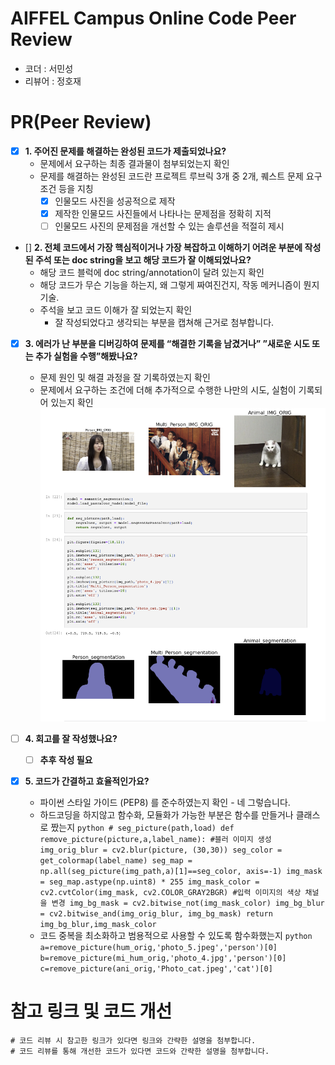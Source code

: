# AIFFEL Campus Online Code Peer Review
- 코더 : 서민성
- 리뷰어 : 정호재


# PR(Peer Review)
- [X]  **1. 주어진 문제를 해결하는 완성된 코드가 제출되었나요?**
    - 문제에서 요구하는 최종 결과물이 첨부되었는지 확인
    - 문제를 해결하는 완성된 코드란 프로젝트 루브릭 3개 중 2개, 
    퀘스트 문제 요구조건 등을 지칭
        - [X] 인물모드 사진을 성공적으로 제작
        - [X] 제작한 인물모드 사진들에서 나타나는 문제점을 정확히 지적
        - [ ] 인물모드 사진의 문제점을 개선할 수 있는 솔루션을 적절히 제시
    
- []  **2. 전체 코드에서 가장 핵심적이거나 가장 복잡하고 이해하기 어려운 부분에 작성된 
주석 또는 doc string을 보고 해당 코드가 잘 이해되었나요?**
    - 해당 코드 블럭에 doc string/annotation이 달려 있는지 확인
    - 해당 코드가 무슨 기능을 하는지, 왜 그렇게 짜여진건지, 작동 메커니즘이 뭔지 기술.
    - 주석을 보고 코드 이해가 잘 되었는지 확인
        - 잘 작성되었다고 생각되는 부분을 캡쳐해 근거로 첨부합니다.
        
- [X]  **3. 에러가 난 부분을 디버깅하여 문제를 “해결한 기록을 남겼거나” 
”새로운 시도 또는 추가 실험을 수행”해봤나요?**
    - 문제 원인 및 해결 과정을 잘 기록하였는지 확인
    - 문제에서 요구하는 조건에 더해 추가적으로 수행한 나만의 시도, 
    실험이 기록되어 있는지 확인
    ![img](asset_for_review/img1.png)
        
- [ ]  **4. 회고를 잘 작성했나요?**
    - [ ] **추후 작성 필요**
        
- [X]  **5. 코드가 간결하고 효율적인가요?**
    - 파이썬 스타일 가이드 (PEP8) 를 준수하였는지 확인
          - 네 그렇습니다.
    - 하드코딩을 하지않고 함수화, 모듈화가 가능한 부분은 함수를 만들거나 클래스로 짰는지
          ```python
              # seg_picture(path,load)
              def remove_picture(picture,a,label_name):
                  #블러 이미지 생성
                  img_orig_blur = cv2.blur(picture, (30,30))
                  seg_color = get_colormap(label_name)
                  seg_map = np.all(seg_picture(img_path,a)[1]==seg_color, axis=-1)
                  img_mask = seg_map.astype(np.uint8) * 255
                  img_mask_color = cv2.cvtColor(img_mask, cv2.COLOR_GRAY2BGR) #입력 이미지의 색상 채널을 변경
                  img_bg_mask = cv2.bitwise_not(img_mask_color)
                  img_bg_blur = cv2.bitwise_and(img_orig_blur, img_bg_mask)
                  return img_bg_blur,img_mask_color
          ```
    - 코드 중복을 최소화하고 범용적으로 사용할 수 있도록 함수화했는지
          ```python
            a=remove_picture(hum_orig,'photo_5.jpeg','person')[0]
            b=remove_picture(mi_hum_orig,'photo_4.jpg','person')[0]
            c=remove_picture(ani_orig,'Photo_cat.jpeg','cat')[0]
          ```

# 참고 링크 및 코드 개선
```
# 코드 리뷰 시 참고한 링크가 있다면 링크와 간략한 설명을 첨부합니다.
# 코드 리뷰를 통해 개선한 코드가 있다면 코드와 간략한 설명을 첨부합니다.
```
